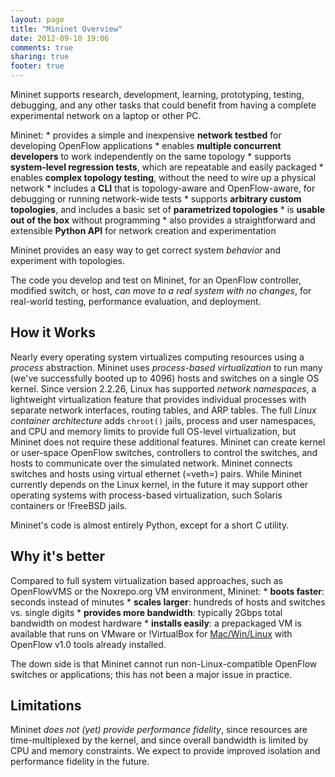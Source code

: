 ```yaml
---
layout: page
title: "Mininet Overview"
date: 2012-09-10 19:06
comments: true
sharing: true
footer: true
---
```

Mininet supports research, development, learning, prototyping, testing, debugging, and any other tasks that could benefit from having a complete experimental network on a laptop or other PC.

Mininet:
    * provides a simple and inexpensive **network testbed** for developing OpenFlow applications
    * enables **multiple concurrent developers** to work independently on the same topology
    * supports **system-level regression tests**, which are repeatable and easily packaged
    * enables **complex topology testing**, without the need to wire up a physical network
    * includes a **CLI** that is topology-aware and OpenFlow-aware, for debugging or running network-wide tests
    * supports **arbitrary custom topologies**, and includes a basic set of **parametrized topologies**
    * is **usable out of the box** without programming
    * also provides a straightforward and extensible **Python API** for network creation and experimentation
 
Mininet provides an easy way to get correct system _behavior_ and experiment with topologies.

The code you develop and test on Mininet, for an OpenFlow controller, modified switch, or host, _can move to a real system with no changes_, for real-world testing, performance evaluation, and deployment.


How it Works
-------------

Nearly every operating system virtualizes computing resources using a _process_ abstraction. Mininet uses _process-based virtualization_ to run many (we've successfully booted up to 4096) hosts and switches on a single OS kernel. Since version 2.2.26, Linux has supported _network namespaces_, a lightweight virtualization feature that provides individual processes with separate network interfaces, routing tables, and ARP tables. The full _Linux container architecture_ adds `chroot()` jails, process and user namespaces, and CPU  and memory limits to provide full OS-level virtualization, but Mininet does not require these additional features. Mininet can create kernel or user-space OpenFlow switches, controllers to control the switches, and hosts to communicate over the simulated network. Mininet connects switches and hosts using virtual ethernet (=veth=) pairs. While Mininet currently depends on the Linux kernel, in the future it may support other operating systems with process-based virtualization, such Solaris containers or !FreeBSD jails.

Mininet's code is almost entirely Python, except for a short C utility.


Why it's better
----------------

Compared to full system virtualization based approaches, such as OpenFlowVMS or the Noxrepo.org VM environment, Mininet:
    * **boots faster**: seconds instead of minutes
    * **scales larger**: hundreds of hosts and switches vs. single digits
    * **provides more bandwidth**: typically 2Gbps total bandwidth on modest hardware
    * **installs easily**: a prepackaged VM is available that runs on VMware or !VirtualBox for [Mac/Win/Linux](Mac/Win/Linux) with OpenFlow v1.0 tools already installed.

The down side is that Mininet cannot run non-Linux-compatible OpenFlow switches or applications; this has not been a major issue in practice.


Limitations
------------

Mininet _does not (yet) provide performance fidelity_, since resources are time-multiplexed by the kernel, and since overall bandwidth is limited by CPU and memory constraints. We expect to provide improved isolation and performance fidelity in the future.

